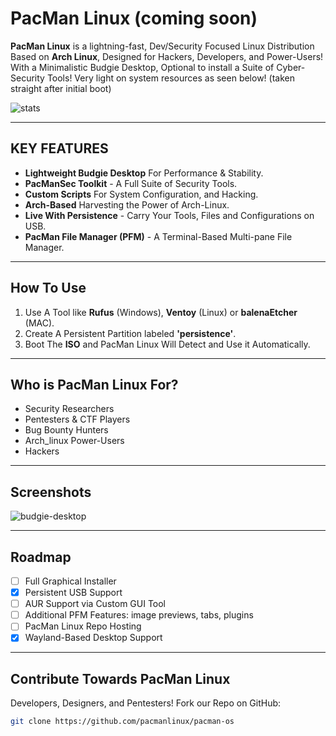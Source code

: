 # PacMan Linux (coming soon)
**PacMan Linux** is a lightning-fast, Dev/Security Focused Linux Distribution Based on **Arch Linux**, Designed for Hackers, Developers, and Power-Users! With a Minimalistic Budgie Desktop, Optional to install a Suite of Cyber-Security Tools! Very light on system resources as seen below! (taken straight after initial boot)

![stats](https://github.com/user-attachments/assets/0fd7d62d-02c3-4acf-ae6f-a502943554fe)


---

## KEY FEATURES

- **Lightweight Budgie Desktop** For Performance & Stability.
- **PacManSec Toolkit** - A Full Suite of Security Tools.
- **Custom Scripts** For System Configuration, and Hacking.
- **Arch-Based** Harvesting the Power of Arch-Linux.
- **Live With Persistence** - Carry Your Tools, Files and Configurations on USB.
- **PacMan File Manager (PFM)** - A Terminal-Based Multi-pane File Manager.

---

## How To Use

1. Use A Tool like **Rufus** (Windows), **Ventoy** (Linux) or **balenaEtcher** (MAC).
2. Create A Persistent Partition labeled **'persistence'**.
3. Boot The **ISO** and PacMan Linux Will Detect and Use it Automatically.

---

## Who is PacMan Linux For?

- Security Researchers
- Pentesters & CTF Players
- Bug Bounty Hunters
- Arch_linux Power-Users
- Hackers

---

## Screenshots

![budgie-desktop](https://github.com/user-attachments/assets/3c4f9b46-f78b-4124-b3d6-0a54faddc581)


---

## Roadmap

- [ ] Full Graphical Installer
- [x] Persistent USB Support
- [ ] AUR Support via Custom GUI Tool
- [ ] Additional PFM Features: image previews, tabs, plugins
- [ ] PacMan Linux Repo Hosting
- [x] Wayland-Based Desktop Support

---

## Contribute Towards PacMan Linux

Developers, Designers, and Pentesters! Fork our Repo on GitHub:

```bash
git clone https://github.com/pacmanlinux/pacman-os




